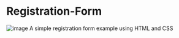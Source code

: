# Registration-Form
![image](https://github.com/user-attachments/assets/af952dda-ec2b-459f-b5b5-b402761d0310)
A simple registration form example using HTML and CSS
